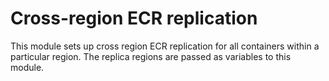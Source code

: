 # Cross-region ECR replication

This module sets up cross region ECR replication for all containers within a
particular region. The replica regions are passed as variables to this module.
